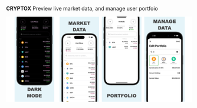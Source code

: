 **CRYPTOX**
Preview live market data, and manage user portfoio

![IphoneScreenshots](./Images/screenshotImage.PNG) 


